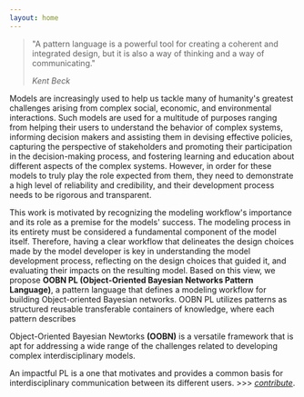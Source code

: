 ```yaml
---
layout: home
---
```


<blockquote>
    <p>"A pattern language is a powerful tool for creating a coherent and integrated design, but it is also a way of thinking and a way of communicating."</p>
    <cite>Kent Beck</cite>
</blockquote>

Models are increasingly used to help us tackle many of humanity's greatest challenges arising from complex social, economic, and environmental interactions. Such models are used for a multitude of purposes ranging from helping their users to understand the behavior of complex systems, informing decision makers and assisting them in devising effective policies, capturing the perspective of stakeholders and promoting their participation in the decision-making process, and fostering learning and education about different aspects of the complex systems. However, in order for these models to truly play the role expected from them, they need to demonstrate a high level of reliability and credibility, and their development process needs to be rigorous and transparent.

This work is motivated by recognizing the modeling workflow's importance and its role as a premise for the models' success. The modeling process in its entirety must be considered a fundamental component of the model itself. Therefore, having a clear workflow that delineates the design choices made by the model developer is key in understanding the model development process, reflecting on the design choices that guided it, and evaluating their impacts on the resulting model. Based on this view, we propose **OOBN PL (Object-Oriented Bayesian Networks Pattern Language)**, a pattern language that defines a modeling workflow for building Object-oriented Bayesian networks. OOBN PL utilizes patterns as structured reusable transferable containers of knowledge, where each pattern describes 

Object-Oriented Bayesian Newtorks **(OOBN)** is a versatile framework that is apt for addressing a wide range of the challenges related to developing complex interdisciplinary models.

An impactful PL is a one that motivates and provides a common basis for interdisciplinary communication between its different users. >>> <span><a href="{{- site.baseurl -}}{%- link _pages/contribute.md-%}"><i>contribute</i></a><span>.
